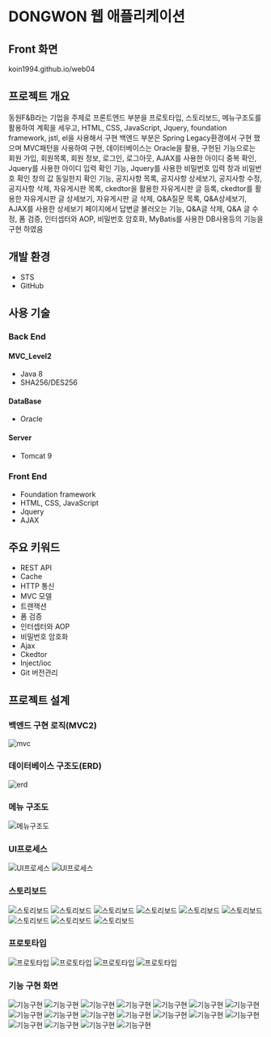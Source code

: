 # DONGWON 웹 애플리케이션

## Front 화면
koin1994.github.io/web04

## 프로젝트 개요
 동원F&B라는 기업을 주제로 프론트엔드 부분을 프로토타입, 스토리보드, 메뉴구조도를 활용하여 계획을 세우고, HTML, CSS, JavaScript,
 Jquery, foundation framework, jstl, el을 사용해서 구현
 백엔드 부분은 Spring Legacy환경에서 구현 했으며 MVC패턴을 사용하여 구현, 데이터베이스는 Oracle을 활용, 구현된 기능으로는 회원 가입, 회원목록,
 회원 정보, 로그인, 로그아웃, AJAX를 사용한 아이디 중복 확인, Jquery를 사용한 아이디 입력 확인 기능, Jquery를 사용한 비밀번호 입력 창과 비밀번호 확인 창의 값 동일한지 확인 기능,
 공지사항 목록, 공지사항 상세보기, 공지사항 수정, 공지사항 삭제, 자유게시판 목록, ckedtor을 활용한 자유게시판 글 등록, ckedtor를 활용한 자유게시판 글 상세보기,
 자유게시판 글 삭제, Q&A질문 목록, Q&A상세보기, AJAX를 사용한 상세보기 페이지에서 답변글 불러오는 기능, Q&A글 삭제, Q&A 글 수정, 폼 검증,
 인터셉터와 AOP, 비밀번호 암호화, MyBatis를 사용한 DB사용등의 기능을 구현 하였음
 
 ## 개발 환경
 * STS
 * GitHub
 
 ## 사용 기술
 ### Back End
 #### MVC_Level2
 * Java 8
 * SHA256/DES256
 
 #### DataBase
 * Oracle
 
 #### Server
 * Tomcat 9
 
 ### Front End
 * Foundation framework
 * HTML, CSS, JavaScript
 * Jquery
 * AJAX

## 주요 키워드
* REST API
* Cache
* HTTP 통신
* MVC 모델
* 트랜잭션
* 폼 검증
* 인터셉터와 AOP
* 비밀번호 암호화
* Ajax
* Ckedtor
* Inject/ioc
* Git 버전관리
 
## 프로젝트 설계
 
### 백엔드 구현 로직(MVC2)
![mvc](./file/pro/s4.PNG "mvc")


### 데이터베이스 구조도(ERD)
![erd](./file/erd.png "erd")

### 메뉴 구조도
![메뉴구조도](./file/pro/s1.PNG "메뉴구조도")

### UI프로세스
![UI프로세스](./file/pro/s2.PNG "UI프로세스")
![UI프로세스](./file/pro/s3.PNG "UI프로세스")

### 스토리보드
![스토리보드](./file/story/1.PNG "스토리보드")
![스토리보드](./file/story/2.PNG "스토리보드")
![스토리보드](./file/story/3.PNG "스토리보드")
![스토리보드](./file/story/4.PNG "스토리보드")
![스토리보드](./file/story/5.PNG "스토리보드")
![스토리보드](./file/story/6.PNG "스토리보드")
![스토리보드](./file/story/7.PNG "스토리보드")
![스토리보드](./file/story/8.PNG "스토리보드")
![스토리보드](./file/story/9.PNG "스토리보드")

### 프로토타입
![프로토타입](./file/prototype/1.png "프로토타입")
![프로토타입](./file/prototype/2.png "프로토타입")
![프로토타입](./file/prototype/3.png "프로토타입")
![프로토타입](./file/prototype/4.png "프로토타입")

### 기능 구현 화면
![기능구현](./file/view/1.png "기능구현")
![기능구현](./file/view/2.png "기능구현")
![기능구현](./file/view/3.png "기능구현")
![기능구현](./file/view/4.png "기능구현")
![기능구현](./file/view/5.png "기능구현")
![기능구현](./file/view/6.png "기능구현")
![기능구현](./file/view/7.png "기능구현")
![기능구현](./file/view/8.png "기능구현")
![기능구현](./file/view/9.png "기능구현")
![기능구현](./file/view/10.png "기능구현")
![기능구현](./file/view/11.png "기능구현")
![기능구현](./file/view/12.png "기능구현")
![기능구현](./file/view/13.png "기능구현")
![기능구현](./file/view/14.png "기능구현")
![기능구현](./file/view/15.png "기능구현")
![기능구현](./file/view/16.png "기능구현")
![기능구현](./file/view/17.png "기능구현")
![기능구현](./file/view/18.png "기능구현")
